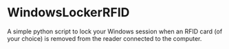 # WindowsLockerRFID
A simple python script to lock your Windows session when an RFID card (of your choice) is removed from the reader connected to the computer.
